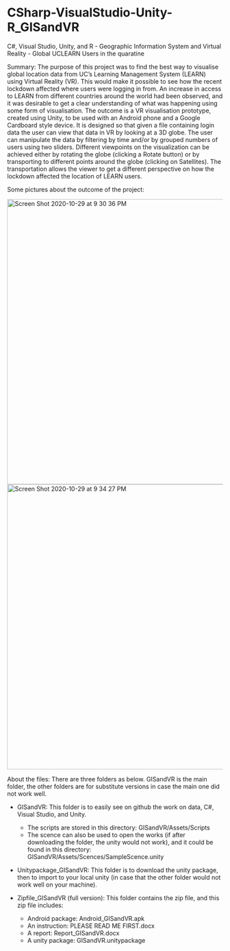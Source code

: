 # CSharp-VisualStudio-Unity-R_GISandVR
C#, Visual Studio, Unity, and R - Geographic Information System and Virtual Reality - Global UCLEARN Users in the quaratine

Summary: The purpose of this project was to find the best way to visualise global location data from UC’s Learning Management System (LEARN) using Virtual Reality (VR). This would make it possible to see how the recent lockdown affected where users were logging in from. An increase in access to LEARN from different countries around the world had been observed, and it was desirable to get a clear understanding of what was happening using some form of visualisation. The outcome is a VR visualisation prototype, created using Unity, to be used with an Android phone and a Google Cardboard style device. It is designed so that given a file containing login data the user can view that data in VR by looking at a 3D globe. The user can manipulate the data by filtering by time and/or by grouped numbers of users using two sliders. Different viewpoints on the visualization can be achieved either by rotating the globe (clicking a Rotate button) or by transporting to different points around the globe (clicking on Satellites). The transportation allows the viewer to get a different perspective on how the lockdown affected the location of LEARN users.

Some pictures about the outcome of the project:

<img width="665" alt="Screen Shot 2020-10-29 at 9 30 36 PM" src="https://user-images.githubusercontent.com/55137629/97544950-2ca92600-1a2f-11eb-9806-313406289f58.png">

<img width="665" alt="Screen Shot 2020-10-29 at 9 34 27 PM" src="https://user-images.githubusercontent.com/55137629/97545092-5e21f180-1a2f-11eb-909d-6db5b61ca78e.png">

About the files: There are three folders as below. GISandVR is the main folder, the other folders are for substitute versions in case the main one did not work well.

- GISandVR: This folder is to easily see on github the work on data, C#, Visual Studio, and Unity.
  + The scripts are stored in this directory: GISandVR/Assets/Scripts
  + The scence can also be used to open the works (if after downloading the folder, the unity would not work), and it could be found in this directory: GISandVR/Assets/Scences/SampleScence.unity
  
- Unitypackage_GISandVR: This folder is to download the unity package, then to import to your local unity (in case that the other folder would not work well on your machine).

- Zipfile_GISandVR (full version): This folder contains the zip file, and this zip file includes:
  + Android package: Android_GISandVR.apk
  + An instruction: PLEASE READ ME FIRST.docx
  + A report: Report_GISandVR.docx
  + A unity package: GISandVR.unitypackage
